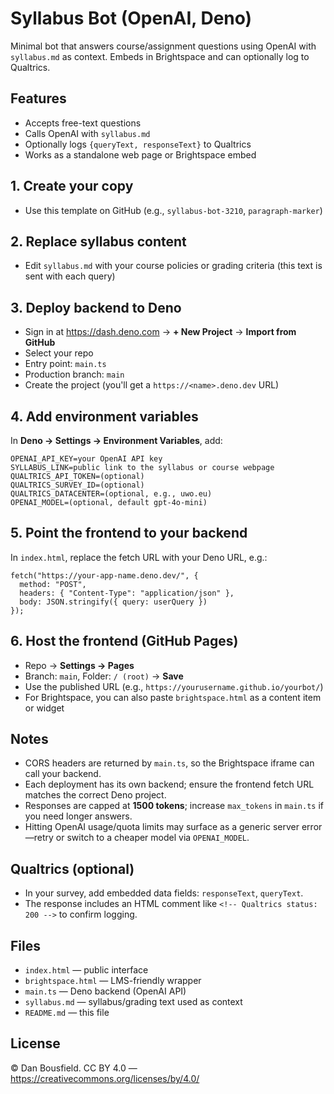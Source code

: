 # Syllabus Bot (OpenAI, Deno)

Minimal bot that answers course/assignment questions using OpenAI with `syllabus.md` as context. Embeds in Brightspace and can optionally log to Qualtrics.

## Features
- Accepts free-text questions
- Calls OpenAI with `syllabus.md`
- Optionally logs `{queryText, responseText}` to Qualtrics
- Works as a standalone web page or Brightspace embed

## 1. Create your copy
- Use this template on GitHub (e.g., `syllabus-bot-3210`, `paragraph-marker`)

## 2. Replace syllabus content
- Edit `syllabus.md` with your course policies or grading criteria (this text is sent with each query)

## 3. Deploy backend to Deno
- Sign in at https://dash.deno.com → **+ New Project** → **Import from GitHub**
- Select your repo
- Entry point: `main.ts`
- Production branch: `main`
- Create the project (you'll get a `https://<name>.deno.dev` URL)

## 4. Add environment variables
In **Deno → Settings → Environment Variables**, add:

    OPENAI_API_KEY=your OpenAI API key
    SYLLABUS_LINK=public link to the syllabus or course webpage
    QUALTRICS_API_TOKEN=(optional)
    QUALTRICS_SURVEY_ID=(optional)
    QUALTRICS_DATACENTER=(optional, e.g., uwo.eu)
    OPENAI_MODEL=(optional, default gpt-4o-mini)

## 5. Point the frontend to your backend
In `index.html`, replace the fetch URL with your Deno URL, e.g.:

    fetch("https://your-app-name.deno.dev/", {
      method: "POST",
      headers: { "Content-Type": "application/json" },
      body: JSON.stringify({ query: userQuery })
    });

## 6. Host the frontend (GitHub Pages)
- Repo → **Settings → Pages**
- Branch: `main`, Folder: `/ (root)` → **Save**
- Use the published URL (e.g., `https://yourusername.github.io/yourbot/`)
- For Brightspace, you can also paste `brightspace.html` as a content item or widget

## Notes
- CORS headers are returned by `main.ts`, so the Brightspace iframe can call your backend.
- Each deployment has its own backend; ensure the frontend fetch URL matches the correct Deno project.
- Responses are capped at **1500 tokens**; increase `max_tokens` in `main.ts` if you need longer answers.
- Hitting OpenAI usage/quota limits may surface as a generic server error—retry or switch to a cheaper model via `OPENAI_MODEL`.

## Qualtrics (optional)
- In your survey, add embedded data fields: `responseText`, `queryText`.
- The response includes an HTML comment like `<!-- Qualtrics status: 200 -->` to confirm logging.

## Files
- `index.html` — public interface
- `brightspace.html` — LMS-friendly wrapper
- `main.ts` — Deno backend (OpenAI API)
- `syllabus.md` — syllabus/grading text used as context
- `README.md` — this file

## License
© Dan Bousfield. CC BY 4.0 — https://creativecommons.org/licenses/by/4.0/
